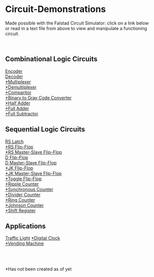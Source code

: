 <h1>Circuit-Demonstrations</h1>
<p>Made possible with the Falstad Circuit Simulator: click on a link below<br>
   or read in a text file from above to view and manipulate a functioning<br>
   circuit.
</p>
<br>
<h2>Combinational Logic Circuits</h2>
<a href="http://tinyurl.com/y7vej3ne">Encoder</a><br>
<a href="http://tinyurl.com/y92nldud">Decoder</a><br>
<a href="http://tinyurl.com/y92nldud">*Multiplexer</a><br>
<a href="http://tinyurl.com/y92nldud">*Demultiplexer</a><br>
<a href="http://tinyurl.com/y92nldud">*Comparitor</a><br>
<a href="http://tinyurl.com/y92nldud">*Binary to Gray Code Converter</a><br>
<a href="http://tinyurl.com/y92nldud">*Half Adder</a><br>
<a href="http://tinyurl.com/y92nldud">*Full Adder</a><br>
<a href="http://tinyurl.com/y92nldud">*Full Subtractor</a><br>
<h2>Sequential Logic Circuits</h2>
<a href="http://tinyurl.com/y7kt9vrk">RS Latch</a><br>
<a href="http://tinyurl.com/y7kt9vrk">*RS Flip-Flop</a><br>
<a href="http://tinyurl.com/y7kt9vrk">*RS Master-Slave Flip-Flop</a><br>
<a href="http://tinyurl.com/y9fwjvmf">D Flip-Flop</a></br>
<a href="http://tinyurl.com/yd848o2k">D Master-Slave Flip-Flop</a><br>
<a href="http://tinyurl.com/yd848o2k">*JK Flip-Flop</a><br>
<a href="http://tinyurl.com/yd848o2k">*JK Master-Slave Flip-Flop</a><br>
<a href="http://tinyurl.com/yd848o2k">*Toggle Flip-Flop</a><br>
<a href="http://tinyurl.com/yd848o2k">*Ripple Counter</a><br>
<a href="http://tinyurl.com/yd848o2k">*Synchronous Counter</a><br>
<a href="http://tinyurl.com/yd848o2k">*Divider Counter</a><br>
<a href="http://tinyurl.com/yd848o2k">*Ring Counter</a><br>
<a href="http://tinyurl.com/yd848o2k">*Johnson Counter</a><br>
<a href="http://tinyurl.com/yd848o2k">*Shift Register</a><br>

<h2>Applications</h2>
<a href="http://tinyurl.com/ycpxm6we">Traffic Light</a>
<a href="http://tinyurl.com/yd848o2k">*Digital Clock</a><br>
<a href="http://tinyurl.com/yd848o2k">*Vending Machine</a><br>
<br>
<br>
<br>
<p>
*Has not been created as of yet
</p>
